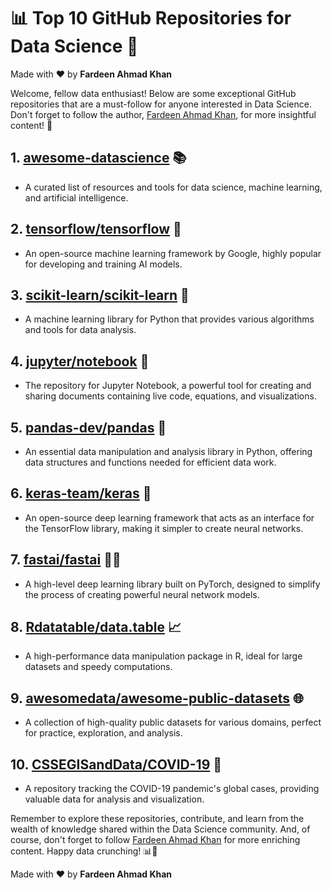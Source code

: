 # 📊 Top 10 GitHub Repositories for Data Science 🚀

Made with :heart: by **Fardeen Ahmad Khan**

Welcome, fellow data enthusiast! Below are some exceptional GitHub repositories that are a must-follow for anyone interested in Data Science. Don't forget to follow the author, [Fardeen Ahmad Khan](https://github.com/I-Fardeen), for more insightful content! 🙌

## 1. **[awesome-datascience](https://github.com/bulutyazilim/awesome-datascience)** 📚
   - A curated list of resources and tools for data science, machine learning, and artificial intelligence.

## 2. **[tensorflow/tensorflow](https://github.com/tensorflow/tensorflow)** 🤖
   - An open-source machine learning framework by Google, highly popular for developing and training AI models.

## 3. **[scikit-learn/scikit-learn](https://github.com/scikit-learn/scikit-learn)** 🧠
   - A machine learning library for Python that provides various algorithms and tools for data analysis.

## 4. **[jupyter/notebook](https://github.com/jupyter/notebook)** 📔
   - The repository for Jupyter Notebook, a powerful tool for creating and sharing documents containing live code, equations, and visualizations.

## 5. **[pandas-dev/pandas](https://github.com/pandas-dev/pandas)** 🐼
   - An essential data manipulation and analysis library in Python, offering data structures and functions needed for efficient data work.

## 6. **[keras-team/keras](https://github.com/keras-team/keras)** 🚀
   - An open-source deep learning framework that acts as an interface for the TensorFlow library, making it simpler to create neural networks.

## 7. **[fastai/fastai](https://github.com/fastai/fastai)** 🏃‍♂️
   - A high-level deep learning library built on PyTorch, designed to simplify the process of creating powerful neural network models.

## 8. **[Rdatatable/data.table](https://github.com/Rdatatable/data.table)** 📈
   - A high-performance data manipulation package in R, ideal for large datasets and speedy computations.

## 9. **[awesomedata/awesome-public-datasets](https://github.com/awesomedata/awesome-public-datasets)** 🌐
   - A collection of high-quality public datasets for various domains, perfect for practice, exploration, and analysis.

## 10. **[CSSEGISandData/COVID-19](https://github.com/CSSEGISandData/COVID-19)** 🦠
  - A repository tracking the COVID-19 pandemic's global cases, providing valuable data for analysis and visualization.

Remember to explore these repositories, contribute, and learn from the wealth of knowledge shared within the Data Science community. And, of course, don't forget to follow [Fardeen Ahmad Khan](https://github.com/I-Fardeen) for more enriching content. Happy data crunching! 📊🔬

Made with :heart: by **Fardeen Ahmad Khan**
